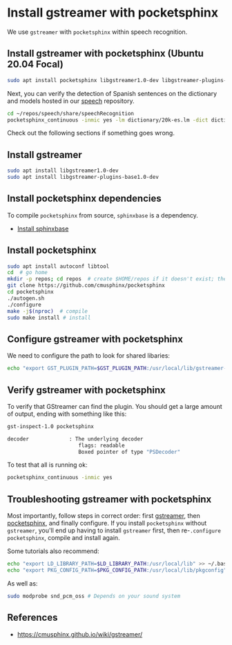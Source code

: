 # Install gstreamer with pocketsphinx

We use `gstreamer` with `pocketsphinx` within speech recognition.

## Install gstreamer with pocketsphinx (Ubuntu 20.04 Focal)

```bash
sudo apt install pocketsphinx libgstreamer1.0-dev libgstreamer-plugins-base1.0-dev gstreamer1.0-pocketsphinx
```

Next, you can verify the detection of Spanish sentences on the dictionary and models hosted in our [speech](https://github.com/roboticslab-uc3m/speech) repository.

```bash
cd ~/repos/speech/share/speechRecognition
pocketsphinx_continuous -inmic yes -lm dictionary/20k-es.lm -dict dictionary/20k-es.dic -hmm model/es/
```

Check out the following sections if something goes wrong.

## Install gstreamer

```bash
sudo apt install libgstreamer1.0-dev
sudo apt install libgstreamer-plugins-base1.0-dev
```

## Install pocketsphinx dependencies

To compile `pocketsphinx` from source, `sphinxbase` is a dependency.

- [Install sphinxbase](install-sphinxbase.md)

## Install pocketsphinx

```bash
sudo apt install autoconf libtool
cd  # go home
mkdir -p repos; cd repos  # create $HOME/repos if it doesn't exist; then, enter it
git clone https://github.com/cmusphinx/pocketsphinx
cd pocketsphinx
./autogen.sh
./configure
make -j$(nproc)  # compile
sudo make install # install
```

## Configure gstreamer with pocketsphinx

We need to configure the path to look for shared libaries:

```bash
echo "export GST_PLUGIN_PATH=$GST_PLUGIN_PATH:/usr/local/lib/gstreamer-1.0" >> ~/.bashrc
```

## Verify gstreamer with pocketsphinx

To verify that GStreamer can find the plugin. You should get a large amount of output, ending with something like this:

```bash
gst-inspect-1.0 pocketsphinx

decoder             : The underlying decoder
                       flags: readable
                       Boxed pointer of type "PSDecoder"
```

To test that all is running ok:

```bash
pocketsphinx_continuous -inmic yes
```

## Troubleshooting gstreamer with pocketsphinx

Most importantly, follow steps in correct order: first [gstreamer](#install-gstreamer), then [pocketsphinx](#install-pocketsphinx), and finally configure. If you install `pocketsphinx` without `gstreamer`, you'll end up having to install `gstreamer` first, then re-`.configure`  `pocketsphinx`, compile and install again.

Some tutorials also recommend:
```bash
echo "export LD_LIBRARY_PATH=$LD_LIBRARY_PATH:/usr/local/lib" >> ~/.bashrc
echo "export PKG_CONFIG_PATH=$PKG_CONFIG_PATH:/usr/local/lib/pkgconfig" >> ~/.bashrc
```

As well as:
```bash
sudo modprobe snd_pcm_oss # Depends on your sound system
```

## References

- https://cmusphinx.github.io/wiki/gstreamer/
